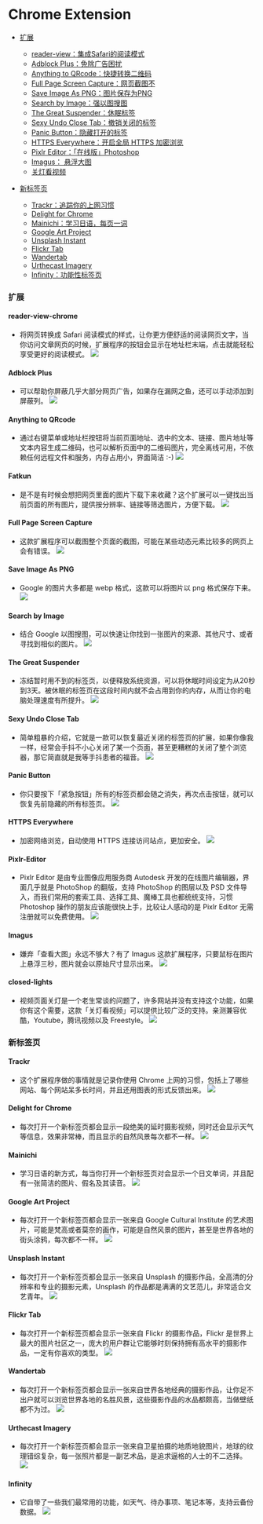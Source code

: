 # Chrome Extension

- [扩展](#扩展)
  - [reader-view：集成Safari的阅读模式](#reader-view-chrome)
  - [Adblock Plus：免除广告困扰](#adblock-plus)
  - [Anything to QRcode：快捷转换二维码](#anything-to-qrcode)
  - [Full Page Screen Capture：网页截图不](#full-page-screen-capture)
  - [Save Image As PNG：图片保存为PNG](#save-image-as-png)
  - [Search by Image：强以图搜图](#search-by-image)
  - [The Great Suspender：休眠标签](#the-great-suspender)
  - [Sexy Undo Close Tab：撤销关闭的标签](#sexy-undo-close-tab)
  - [Panic Button：隐藏打开的标签](#panic-button)
  - [HTTPS Everywhere：开启全局 HTTPS 加密浏览](#https-everywhere)
  - [Pixlr Editor：「在线版」Photoshop](#pixlr-editor)
  - [Imagus： 悬浮大图](#imagus)
  - [关灯看视频](#closed-lights)


- [新标签页](#新标签页)
  - [Trackr：追踪你的上网习惯](#trackr)
  - [Delight for Chrome](#delight-for-chrome)
  - [Mainichi：学习日语，每页一词](#mainichi)
  - [Google Art Project](#google-art-project)
  - [Unsplash Instant](#unsplash-instant)
  - [Flickr Tab](#flickr-tab)
  - [Wandertab](#wandertab)
  - [Urthecast Imagery](#urthecast-imagery)
  - [Infinity：功能性标签页](#infinity)


### 扩展
#### reader-view-chrome
- 将网页转换成 Safari 阅读模式的样式，让你更方便舒适的阅读网页文字，当你访问文章网页的时候，扩展程序的按钮会显示在地址栏末端，点击就能轻松享受更好的阅读模式。
[](https://chrome.google.com/webstore/detail/reader-view/iibolhpkjjmoepndefdmdlmbpfhlgjpl)
![](https://pic2.zhimg.com/80/v2-89315b2ce891151c02ea09e96bc63409_1440w.jpg)

#### Adblock Plus
- 可以帮助你屏蔽几乎大部分网页广告，如果存在漏网之鱼，还可以手动添加到屏蔽列。
[](https://chrome.google.com/webstore/detail/adblock-plus/cfhdojbkjhnklbpkdaibdccddilifddb)
![](https://pic4.zhimg.com/80/v2-15f7199bd1043bae477d5d0327b3758f_1440w.jpg)

#### Anything to QRcode
- 通过右键菜单或地址栏按钮将当前页面地址、选中的文本、链接、图片地址等文本内容生成二维码，也可以解析页面中的二维码图片，完全离线可用，不依赖任何远程文件和服务，内存占用小，界面简洁 :-)
[](https://chrome.google.com/webstore/detail/anything-to-qrcode/calkaljlpglgogjfcidhlmmlgjnpmnmf)
![](https://s1.ax1x.com/2020/03/13/8nAxNq.png)

#### Fatkun
- 是不是有时候会想把网页里面的图片下载下来收藏？这个扩展可以一键找出当前页面的所有图片，提供按分辨率、链接等筛选图片，方便下载。
[](https://chrome.google.com/webstore/detail/fatkun-batch-download-ima/nnjjahlikiabnchcpehcpkdeckfgnohf)
![](https://pic4.zhimg.com/80/v2-f5b37cd18d045ee1f06b68204be2e0e7_1440w.jpg)

#### Full Page Screen Capture
- 这款扩展程序可以截图整个页面的截图，可能在某些动态元素比较多的网页上会有错误。
[](https://chrome.google.com/webstore/detail/full-page-screen-capture/fdpohaocaechififmbbbbbknoalclacl)
![](https://pic4.zhimg.com/80/v2-c99afb2af32ab1d5bf49c3b996dd116b_1440w.jpg)

#### Save Image As PNG
-  Google 的图片大多都是 webp 格式，这款可以将图片以 png 格式保存下来。
[](https://chrome.google.com/webstore/detail/save-image-as-png/nkokmeaibnajheohncaamjggkanfbphi)
![](https://pic2.zhimg.com/80/v2-62ffd3257a5b8bde6106dc3e401100ed_1440w.jpg)

#### Search by Image
- 结合 Google 以图搜图，可以快速让你找到一张图片的来源、其他尺寸、或者寻找到相似的图片。
[](https://chrome.google.com/webstore/detail/search-by-image-by-google/dajedkncpodkggklbegccjpmnglmnflm)
![](https://pic1.zhimg.com/80/v2-13f77ba284edf808c5946a473b0e8ca4_1440w.jpg)

#### The Great Suspender
- 冻结暂时用不到的标签页，以便释放系统资源，可以将休眠时间设定为从20秒到3天。被休眠的标签页在这段时间内就不会占用到你的内存，从而让你的电脑处理速度有所提升。
[](https://chrome.google.com/webstore/detail/the-great-suspender/klbibkeccnjlkjkiokjodocebajanakg)
![](https://pic1.zhimg.com/80/v2-a502967770e4a5a59ef240aba422dc88_1440w.jpg)

#### Sexy Undo Close Tab
- 简单粗暴的介绍，它就是一款可以恢复最近关闭的标签页的扩展，如果你像我一样，经常会手抖不小心关闭了某一个页面，甚至更糟糕的关闭了整个浏览器，那它简直就是我等手抖患者的福音。
[](https://chrome.google.com/webstore/detail/simpleundoclose/emhohdghchmjepmigjojkehidlielknj)
![](https://pic3.zhimg.com/80/v2-adc585729de42af47185f2e730b8a0aa_1440w.jpg)

#### Panic Button
- 你只要按下「紧急按钮」所有的标签页都会随之消失，再次点击按钮，就可以恢复先前隐藏的所有标签页。
[](https://chrome.google.com/webstore/detail/panic-button/faminaibgiklngmfpfbhmokfmnglamcm)
![](https://s1.ax1x.com/2020/03/13/8nGdD1.jpg)

#### HTTPS Everywhere
- 加密网络浏览，自动使用 HTTPS 连接访问站点，更加安全。
[](https://chrome.google.com/webstore/detail/https-everywhere/gcbommkclmclpchllfjekcdonpmejbdp)
![](https://pic4.zhimg.com/80/v2-005350c82c5339b6e1ab4ca8184e45f3_1440w.jpg)

#### Pixlr-Editor
- Pixlr Editor 是由专业图像应用服务商 Autodesk 开发的在线图片编辑器，界面几乎就是 PhotoShop 的翻版，支持 PhotoShop 的图层以及 PSD 文件导入，而我们常用的套索工具、选择工具、魔棒工具也都统统支持，习惯 Photoshop 操作的朋友应该能很快上手，比较让人感动的是 Pixlr Editor 无需注册就可以免费使用。
[](https://chrome.google.com/webstore/detail/pixlr-editor/icmaknaampgiegkcjlimdiidlhopknpk)
![](https://pic2.zhimg.com/80/v2-7e69e5009fd9f67a2f1355f402571ee5_1440w.jpg)

#### Imagus
- 嫌弃「查看大图」永远不够大？有了 Imagus 这款扩展程序，只要鼠标在图片上悬浮三秒，图片就会以原始尺寸显示出来。
[](https://chrome.google.com/webstore/detail/imagus/immpkjjlgappgfkkfieppnmlhakdmaab)
![](https://pic2.zhimg.com/80/v2-c6ec755efdbac581c6772defa699c991_1440w.png)

#### closed-lights
- 视频页面关灯是一个老生常谈的问题了，许多网站并没有支持这个功能，如果你有这个需要，这款「关灯看视频」可以提供比较广泛的支持。亲测兼容优酷，Youtube，腾讯视频以及 Freestyle。
[](https://chrome.google.com/webstore/detail/turn-off-the-lights/bfbmjmiodbnnpllbbbfblcplfjjepjdn)
![](https://pic2.zhimg.com/80/v2-128f349eb811edcd8882be10588f26a1_1440w.png)



### 新标签页
#### Trackr
- 这个扩展程序做的事情就是记录你使用 Chrome 上网的习惯，包括上了哪些网站、每个网站呆多长时间，并且还用图表的形式反馈出来。
[](https://chrome.google.com/webstore/detail/trackr/pccehhnicffhgffhdfgainipddlopmie)
![](https://pic3.zhimg.com/80/v2-46c4e588606850298825977bab336c6e_1440w.jpg)

#### Delight for Chrome
- 每次打开一个新标签页都会显示一段绝美的延时摄影视频，同时还会显示天气等信息，效果非常棒，而且显示的自然风景每次都不一样。
[](https://chrome.google.com/webstore/detail/delight-for-chrome/hehbgjdnbibkndghdlilefececadokpb)
![](https://pic2.zhimg.com/80/v2-6b2f5766bd03bea16c6a91fdbfc4af8d_1440w.jpg)

#### Mainichi
- 学习日语的新方式，每当你打开一个新标签页对会显示一个日文单词，并且配有一张简洁的图片、假名及其读音。
[](https://chrome.google.com/webstore/detail/mainichi/dfekdjmdikicceaiokcmmchenpilglhn?authuser=1)
![](https://pic1.zhimg.com/80/v2-2ba4ebca6029f62f0c4050b5dc3c12f0_1440w.jpg)

#### Google Art Project
- 每次打开一个新标签页都会显示一张来自 Google Cultural Institute 的艺术图片，可能是梵高或者莫奈的画作，可能是自然风景的图片，甚至是世界各地的街头涂鸦，每次都不一样。
[](https://chrome.google.com/webstore/detail/google-art-project/akimgimeeoiognljlfchpbkpfbmeapkh)
![](https://pic1.zhimg.com/80/v2-5d6dd833b0b7cc84b81421320a0b32ac_1440w.jpg)

#### Unsplash Instant
- 每次打开一个新标签页都会显示一张来自 Unsplash 的摄影作品，全高清的分辨率和专业的摄影元素，Unsplash 的作品都是满满的文艺范儿，非常适合文艺青年。
[](https://chrome.google.com/webstore/detail/unsplash-instant/pejkokffkapolfffcgbmdmhdelanoaih)
![](https://pic2.zhimg.com/80/v2-0618db73ac6561571c9ebe08ab4677e9_1440w.jpg)

#### Flickr Tab
- 每次打开一个新标签页都会显示一张来自 Flickr 的摄影作品，Flickr 是世界上最大的图片社区之一，庞大的用户群让它能够时刻保持拥有高水平的摄影作品，一定有你喜欢的类型。
 [](https://chrome.google.com/webstore/detail/flickr-tab/bhnpmdabjgpimmnbmhefncbghknfegog)
![](https://pic1.zhimg.com/80/v2-e06d3b0a9595b528a3b57cda411ddab8_1440w.jpg)

#### Wandertab
- 每次打开一个新标签页都会显示一张来自世界各地经典的摄影作品，让你足不出户就可以浏览世界各地的名胜风景，这些摄影作品的水品都颇高，当做壁纸都不为过。
[](https://chrome.google.com/webstore/detail/wandertab-by-hitlist/fobdcmnamenjmkffajcbljjpgiolooeh)
![](https://pic2.zhimg.com/80/v2-ee654954ed95c9b4844741f1736842f1_1440w.jpg)

#### Urthecast Imagery
- 每次打开一个新标签页都会显示一张来自卫星拍摄的地质地貌图片，地球的纹理错综复杂，每一张照片都是一副艺术品，是追求逼格的人士的不二选择。
[](https://chrome.google.com/webstore/detail/urthecast-imagery/cimnjpnbgbihdhjfmigakkjkddofcpik)
![](https://pic2.zhimg.com/80/v2-a04ffa4bae83d75052636f240fcc1c61_1440w.jpg)

#### Infinity
- 它自带了一些我们最常用的功能，如天气、待办事项、笔记本等，支持云备份数据。
[](https://chrome.google.com/webstore/detail/infinity-new-tab-producti/dbfmnekepjoapopniengjbcpnbljalfg)
![](https://pic2.zhimg.com/80/v2-9935142d8b9cb5075747f6b803cd9061_1440w.jpg)


<!-- 创建时间 2020/3/13$ 4:33$ -->